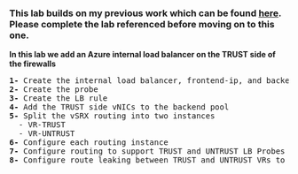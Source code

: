 
### This lab builds on my previous work which can be found <a href="https://github.com/ManCalAzure/AzureLabs/blob/master/JunOS-To-Azure-VNG-IPSec+BGP/README.md">here</a>.  Please complete the lab referenced before moving on to this one. <br /></p>

**In this lab we add an Azure internal load balancer on the TRUST side of the firewalls**

<pre lang= >
<b>1-</b> Create the internal load balancer, frontend-ip, and backend pool
<b>2-</b> Create the probe
<b>3-</b> Create the LB rule
<b>4-</b> Add the TRUST side vNICs to the backend pool
<b>5-</b> Split the vSRX routing into two instances
  - VR-TRUST
  - VR-UNTRUST
<b>6-</b> Configure each routing instance
<b>7-</b> Configure routing to support TRUST and UNTRUST LB Probes
<b>8-</b> Configure route leaking between TRUST and UNTRUST VRs to support transit
</pre>


